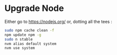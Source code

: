 # Upgrade Node

Either go to https://nodejs.org/ or, dotting all the tees :

```sh
sudo npm cache clean -f
npm update npm -g
sudo n stable
nvm alias default system
nvm use system
```
